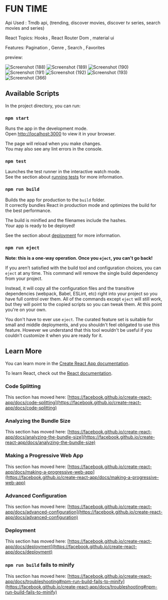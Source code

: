 # FUN TIME

Api Used : Tmdb api, (trending, discover movies, discover tv series, search movies and series)  

React Topics: Hooks , React Router Dom , material ui  

Features:  Pagination , Genre , Search , Favorites

preview:

![Screenshot (188)](https://user-images.githubusercontent.com/67889306/183289162-104dc467-f61a-4287-b7b6-40bce5fd4125.png)
![Screenshot (189)](https://user-images.githubusercontent.com/67889306/183289165-784a8ebe-d3a2-4edd-93c4-49674f72c3a9.png)
![Screenshot (190)](https://user-images.githubusercontent.com/67889306/183289167-c077dcb3-292f-4d7d-90c8-5f44a6f21532.png)
![Screenshot (191)](https://user-images.githubusercontent.com/67889306/183289169-950314df-86e3-4cbc-bb42-b6cc543364f0.png)
![Screenshot (192)](https://user-images.githubusercontent.com/67889306/183289302-8278962d-f4ae-4f03-8561-b09429390053.png)
![Screenshot (193)](https://user-images.githubusercontent.com/67889306/183289307-d6fec3b2-ee79-43cc-8d94-e485ddd9ce41.png)
![Screenshot (366)](https://user-images.githubusercontent.com/67889306/190470183-7a1c1289-cbcd-4686-8ce0-a9f158b94b39.png)


## Available Scripts

In the project directory, you can run:

### `npm start`

Runs the app in the development mode.\
Open [http://localhost:3000](http://localhost:3000) to view it in your browser.

The page will reload when you make changes.\
You may also see any lint errors in the console.

### `npm test`

Launches the test runner in the interactive watch mode.\
See the section about [running tests](https://facebook.github.io/create-react-app/docs/running-tests) for more information.

### `npm run build`

Builds the app for production to the `build` folder.\
It correctly bundles React in production mode and optimizes the build for the best performance.

The build is minified and the filenames include the hashes.\
Your app is ready to be deployed!

See the section about [deployment](https://facebook.github.io/create-react-app/docs/deployment) for more information.

### `npm run eject`

**Note: this is a one-way operation. Once you `eject`, you can't go back!**

If you aren't satisfied with the build tool and configuration choices, you can `eject` at any time. This command will remove the single build dependency from your project.

Instead, it will copy all the configuration files and the transitive dependencies (webpack, Babel, ESLint, etc) right into your project so you have full control over them. All of the commands except `eject` will still work, but they will point to the copied scripts so you can tweak them. At this point you're on your own.

You don't have to ever use `eject`. The curated feature set is suitable for small and middle deployments, and you shouldn't feel obligated to use this feature. However we understand that this tool wouldn't be useful if you couldn't customize it when you are ready for it.

## Learn More

You can learn more in the [Create React App documentation](https://facebook.github.io/create-react-app/docs/getting-started).

To learn React, check out the [React documentation](https://reactjs.org/).

### Code Splitting

This section has moved here: [https://facebook.github.io/create-react-app/docs/code-splitting](https://facebook.github.io/create-react-app/docs/code-splitting)

### Analyzing the Bundle Size

This section has moved here: [https://facebook.github.io/create-react-app/docs/analyzing-the-bundle-size](https://facebook.github.io/create-react-app/docs/analyzing-the-bundle-size)

### Making a Progressive Web App

This section has moved here: [https://facebook.github.io/create-react-app/docs/making-a-progressive-web-app](https://facebook.github.io/create-react-app/docs/making-a-progressive-web-app)

### Advanced Configuration

This section has moved here: [https://facebook.github.io/create-react-app/docs/advanced-configuration](https://facebook.github.io/create-react-app/docs/advanced-configuration)

### Deployment

This section has moved here: [https://facebook.github.io/create-react-app/docs/deployment](https://facebook.github.io/create-react-app/docs/deployment)

### `npm run build` fails to minify

This section has moved here: [https://facebook.github.io/create-react-app/docs/troubleshooting#npm-run-build-fails-to-minify](https://facebook.github.io/create-react-app/docs/troubleshooting#npm-run-build-fails-to-minify)
